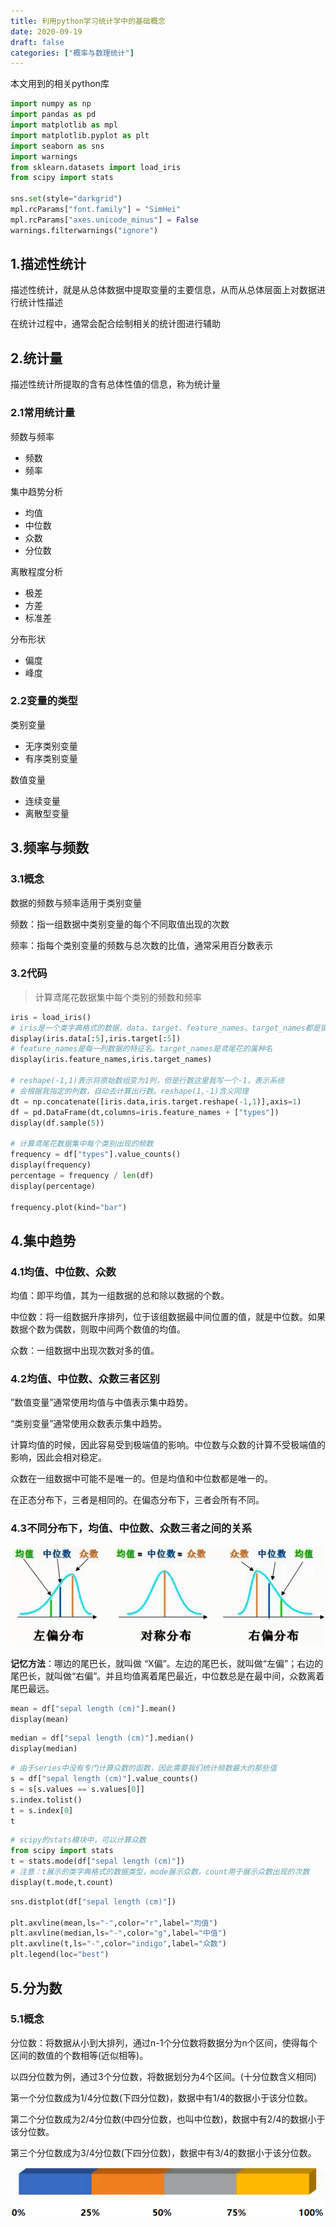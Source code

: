 ```yaml
---
title: 利用python学习统计学中的基础概念
date: 2020-09-19
draft: false
categories: ["概率与数理统计"]
---
```


本文用到的相关python库

```python
import numpy as np
import pandas as pd
import matplotlib as mpl
import matplotlib.pyplot as plt
import seaborn as sns
import warnings
from sklearn.datasets import load_iris
from scipy import stats

sns.set(style="darkgrid")
mpl.rcParams["font.family"] = "SimHei"
mpl.rcParams["axes.unicode_minus"] = False
warnings.filterwarnings("ignore")
```

## 1.描述性统计

描述性统计，就是从总体数据中提取变量的主要信息，从而从总体层面上对数据进行统计性描述

在统计过程中，通常会配合绘制相关的统计图进行辅助

## 2.统计量

描述性统计所提取的含有总体性值的信息，称为统计量

### 2.1常用统计量

频数与频率

- 频数
- 频率

集中趋势分析

- 均值
- 中位数
- 众数
- 分位数

离散程度分析

- 极差
- 方差
- 标准差

分布形状

- 偏度
- 峰度

### 2.2变量的类型

类别变量

- 无序类别变量
- 有序类别变量

数值变量

- 连续变量
- 离散型变量


## 3.频率与频数

### 3.1概念

数据的频数与频率适用于类别变量

频数：指一组数据中类别变量的每个不同取值出现的次数

频率：指每个类别变量的频数与总次数的比值，通常采用百分数表示

### 3.2代码

>计算鸢尾花数据集中每个类别的频数和频率

```python
iris = load_iris()
# iris是一个类字典格式的数据，data、target、feature_names、target_names都是键
display(iris.data[:5],iris.target[:5])
# feature_names是每一列数据的特征名。target_names是鸢尾花的属种名
display(iris.feature_names,iris.target_names)

# reshape(-1,1)表示将原始数组变为1列，但是行数这里我写一个-1，表示系统
# 会根据我指定的列数，自动去计算出行数。reshape(1,-1)含义同理
dt = np.concatenate([iris.data,iris.target.reshape(-1,1)],axis=1)
df = pd.DataFrame(dt,columns=iris.feature_names + ["types"])
display(df.sample(5))

# 计算鸢尾花数据集中每个类别出现的频数
frequency = df["types"].value_counts()
display(frequency)
percentage = frequency / len(df)
display(percentage)

frequency.plot(kind="bar")
```

## 4.集中趋势

### 4.1均值、中位数、众数

均值：即平均值，其为一组数据的总和除以数据的个数。

中位数：将一组数据升序排列，位于该组数据最中间位置的值，就是中位数。如果数据个数为偶数，则取中间两个数值的均值。

众数：一组数据中出现次数对多的值。

### 4.2均值、中位数、众数三者区别

”数值变量”通常使用均值与中值表示集中趋势。

“类别变量”通常使用众数表示集中趋势。

计算均值的时候，因此容易受到极端值的影响。中位数与众数的计算不受极端值的影响，因此会相对稳定。

众数在一组数据中可能不是唯一的。但是均值和中位数都是唯一的。

在正态分布下，三者是相同的。在偏态分布下，三者会所有不同。

### 4.3不同分布下，均值、中位数、众数三者之间的关系

![分布](/images/202009/19/分布.png)

**记忆方法**：哪边的尾巴长，就叫做 “X偏”。左边的尾巴长，就叫做“左偏”；右边的尾巴长，就叫做“右偏”。并且均值离着尾巴最近，中位数总是在最中间，众数离着尾巴最远。

```python
mean = df["sepal length (cm)"].mean()
display(mean)
```

```python
median = df["sepal length (cm)"].median()
display(median)
```

```python
# 由于series中没有专门计算众数的函数，因此需要我们统计频数最大的那些值
s = df["sepal length (cm)"].value_counts()
s = s[s.values == s.values[0]]
s.index.tolist()
t = s.index[0]
t
```


```python
# scipy的stats模块中，可以计算众数
from scipy import stats
t = stats.mode(df["sepal length (cm)"])
# 注意：t展示的类字典格式的数据类型，mode展示众数，count用于展示众数出现的次数
display(t.mode,t.count)
```


```python
sns.distplot(df["sepal length (cm)"])

plt.axvline(mean,ls="-",color="r",label="均值")
plt.axvline(median,ls="-",color="g",label="中值")
plt.axvline(t,ls="-",color="indigo",label="众数")
plt.legend(loc="best")
```

## 5.分为数

### 5.1概念

分位数：将数据从小到大排列，通过n-1个分位数将数据分为n个区间，使得每个区间的数值的个数相等(近似相等)。

以四分位数为例，通过3个分位数，将数据划分为4个区间。(十分位数含义相同)

第一个分位数成为1/4分位数(下四分位数)，数据中有1/4的数据小于该分位数。

第二个分位数成为2/4分位数(中四分位数，也叫中位数)，数据中有2/4的数据小于该分位数。

第三个分位数成为3/4分位数(下四分位数)，数据中有3/4的数据小于该分位数。

![分位数](/images/202009/19/分位数.png)



